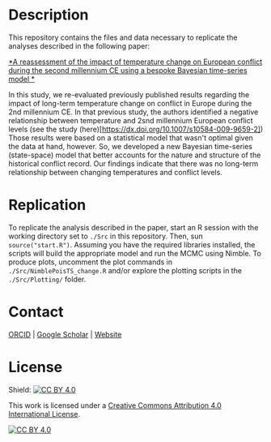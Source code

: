 # Description

This repository contains the files and data necessary to replicate the analyses described in the following paper:

[*A reassessment of the impact of temperature change on
European conflict during the second millennium CE using a bespoke
Bayesian time-series model
*](https://doi.org/10.1007/s10584-021-03022-2)

In this study, we re-evaluated previously published results regarding the impact of long-term temperature change on conflict in Europe during the 2nd millennium CE. In that previous study, the authors identified a negative relationship between temperature and 2snd millennium European conflict levels (see the study (here)[https://dx.doi.org/10.1007/s10584-009-9659-2]) Those results were based on a statistical model that wasn't optimal given the data at hand, however. So, we developed a new Bayesian time-series (state-space) model that better accounts for the nature and structure of the historical conflict record. Our findings indicate that there was no long-term relationship between changing temperatures and conflict levels.

# Replication
To replicate the analysis described in the paper, start an R session with the working directory set to `./Src` in this repository. Then, sun `source("start.R")`. Assuming you have the required libraries installed, the scripts will build the appropriate model and run the MCMC using Nimble. To produce plots, uncomment the plot commands in `./Src/NimblePoisTS_change.R` and/or explore the plotting scripts in the `./Src/Plotting/` folder.

# Contact

[ORCID](https://orcid.org/0000-0001-7463-8638) |
[Google Scholar](https://scholar.google.com/citations?hl=en&user=0ZG-6CsAAAAJ) |
[Website](https://wccarleton.me)

# License

Shield: [![CC BY 4.0][cc-by-shield]][cc-by]

This work is licensed under a
[Creative Commons Attribution 4.0 International License][cc-by].

[![CC BY 4.0][cc-by-image]][cc-by]

[cc-by]: http://creativecommons.org/licenses/by/4.0/
[cc-by-image]: https://i.creativecommons.org/l/by/4.0/88x31.png
[cc-by-shield]: https://img.shields.io/badge/License-CC%20BY%204.0-lightgrey.svg
